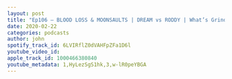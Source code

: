 ```yaml
---
layout: post
title: "Ep106 – BLOOD LOSS & MOONSAULTS | DREAM vs RODDY | What’s Grinding My Gears | Listeners Q’s"
date: 2020-02-22
categories: podcasts
author: john
spotify_track_id: 6LVIRflZ0dVAHFpZFa1D6l
youtube_video_id: 
apple_track_id: 1000466380840
youtube_metadata: 1,HyLezSgS1hk,3,w-lR0peYBGA
---
```

